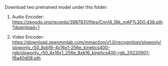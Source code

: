 Download two pretrained model under this folder:

1. Audio Encoder:
https://zenodo.org/records/3987831/files/Cnn14_16k_mAP%3D0.438.pth?download=1

2. Video Encoder:
https://download.openmmlab.com/mmaction/v1.0/recognition/slowonly/slowonly_r50_8xb16-4x16x1-256e_kinetics400-rgb/slowonly_r50_4x16x1_256e_8xb16_kinetics400-rgb_20220901-f6a40d08.pth

